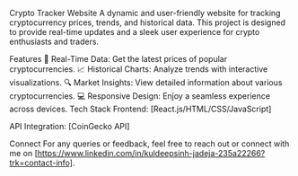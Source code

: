 Crypto Tracker Website
A dynamic and user-friendly website for tracking cryptocurrency prices, trends, and historical data. This project is designed to provide real-time updates and a sleek user experience for crypto enthusiasts and traders.

Features
🚀 Real-Time Data: Get the latest prices of popular cryptocurrencies.
📈 Historical Charts: Analyze trends with interactive visualizations.
🔍 Market Insights: View detailed information about various cryptocurrencies.
💻 Responsive Design: Enjoy a seamless experience across devices.
Tech Stack
Frontend: [React.js/HTML/CSS/JavaScript]

API Integration: [CoinGecko API]

Connect
For any queries or feedback, feel free to reach out or connect with me on [https://www.linkedin.com/in/kuldeepsinh-jadeja-235a22266?trk=contact-info].
